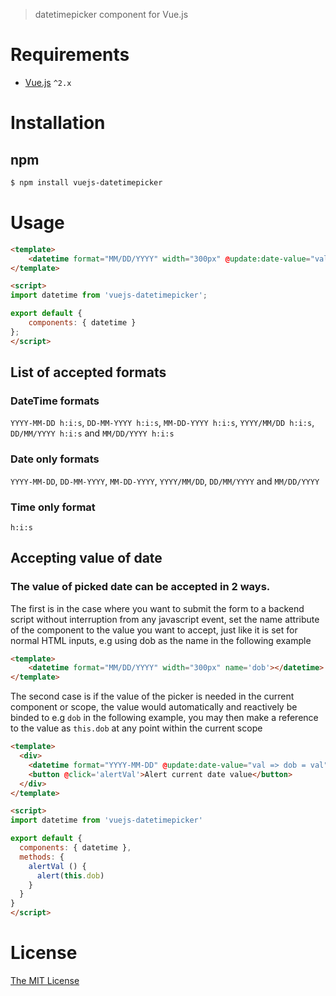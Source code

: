 > datetimepicker component for Vue.js

# Requirements

- [Vue.js](https://github.com/vuejs/vue) `^2.x`

# Installation

## npm
``` bash
$ npm install vuejs-datetimepicker
```

# Usage
``` html
<template>
    <datetime format="MM/DD/YYYY" width="300px" @update:date-value="val => dob = val"></datetime>
</template>

<script>
import datetime from 'vuejs-datetimepicker';

export default {
    components: { datetime }
};
</script>
```
## List of accepted formats
### DateTime formats
`YYYY-MM-DD h:i:s`, `DD-MM-YYYY h:i:s`, `MM-DD-YYYY h:i:s`,
`YYYY/MM/DD h:i:s`, `DD/MM/YYYY h:i:s` and `MM/DD/YYYY h:i:s`

### Date only formats
`YYYY-MM-DD`, `DD-MM-YYYY`, `MM-DD-YYYY`,
`YYYY/MM/DD`, `DD/MM/YYYY` and `MM/DD/YYYY`

### Time only format
`h:i:s`

## Accepting value of date
### The value of picked date can be accepted in 2 ways.
The first is in the case where you want to submit the form to a backend script without interruption from any javascript event,  set the name attribute of the component to the value you want to accept, just like it is set for normal HTML inputs, e.g using dob as the name in the following example
``` html
<template>
    <datetime format="MM/DD/YYYY" width="300px" name='dob'></datetime>
</template>
```
The second case is if the value of the picker is needed in the current component or scope, the value would automatically and reactively be binded to e.g `dob` in the following example, you may then make a reference to the value as `this.dob` at any point within the current scope
``` html
<template>
  <div>
    <datetime format="YYYY-MM-DD" @update:date-value="val => dob = val"></datetime>
    <button @click='alertVal'>Alert current date value</button>
  </div>
</template>

<script>
import datetime from 'vuejs-datetimepicker'

export default {
  components: { datetime },
  methods: {
    alertVal () {
      alert(this.dob)
    }
  }
}
</script>
```
# License

[The MIT License](http://opensource.org/licenses/MIT)
